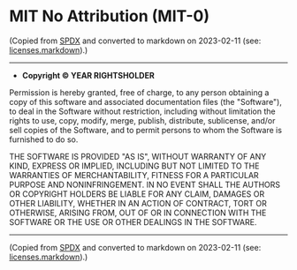# MIT No Attribution (MIT-0)

(Copied from [SPDX](https://spdx.org/licenses/MIT-0.html) and converted to markdown on 2023-02-11 (see: [licenses.markdown](https://codeberg.org/yelosan/licenses.markdown)).)

---

- **Copyright © YEAR RIGHTSHOLDER**

Permission is hereby granted, free of charge, to any person obtaining a copy of this software and associated documentation files (the "Software"), to deal in the Software without restriction, including without limitation the rights to use, copy, modify, merge, publish, distribute, sublicense, and/or sell copies of the Software, and to permit persons to whom the Software is furnished to do so.

THE SOFTWARE IS PROVIDED "AS IS", WITHOUT WARRANTY OF ANY KIND, EXPRESS OR IMPLIED, INCLUDING BUT NOT LIMITED TO THE WARRANTIES OF MERCHANTABILITY, FITNESS FOR A PARTICULAR PURPOSE AND NONINFRINGEMENT. IN NO EVENT SHALL THE AUTHORS OR COPYRIGHT HOLDERS BE LIABLE FOR ANY CLAIM, DAMAGES OR OTHER LIABILITY, WHETHER IN AN ACTION OF CONTRACT, TORT OR OTHERWISE, ARISING FROM, OUT OF OR IN CONNECTION WITH THE SOFTWARE OR THE USE OR OTHER DEALINGS IN THE SOFTWARE.

---

(Copied from [SPDX](https://spdx.org/licenses/MIT-0.html) and converted to markdown on 2023-02-11 (see: [licenses.markdown](https://codeberg.org/yelosan/licenses.markdown)).)
